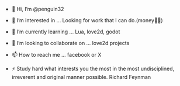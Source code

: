- 👋 Hi, I’m @penguin32
- 👀 I’m interested in ... Looking for work that I can do.(money🥺😂)
- 🌱 I’m currently learning ... Lua, love2d, godot
- 💞️ I’m looking to collaborate on ... love2d projects
- 📫 How to reach me ... facebook or X
  
- ⚡ Study hard what interests you the most in the most undisciplined, irreverent and original manner possible.   Richard Feynman

<!---
penguin32/penguin32 is a ✨ special ✨ repository because its `README.md` (this file) appears on your GitHub profile.
You can click the Preview link to take a look at your changes.
--->
